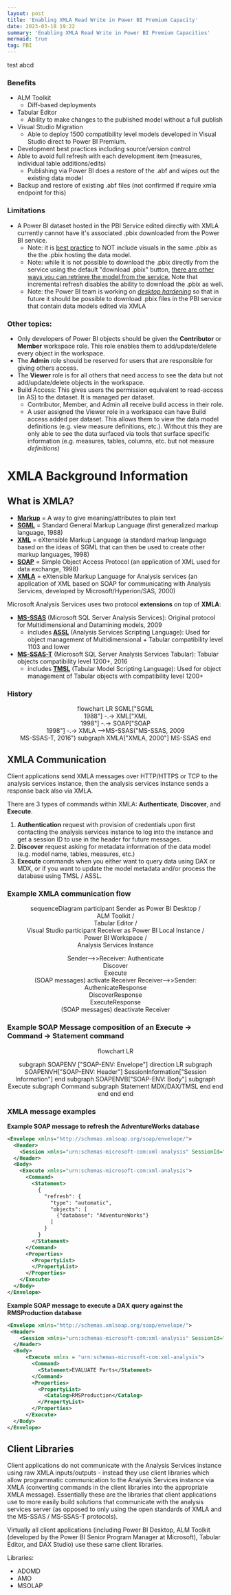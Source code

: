 ```yaml
---
layout: post
title: 'Enabling XMLA Read Write in Power BI Premium Capacity'
date: 2023-03-18 19:22
summary: 'Enabling XMLA Read Write in Power BI Premium Capacities'
mermaid: true
tag: PBI
---
```


test abcd
### Benefits
- ALM Toolkit
  - Diff-based deployments
- Tabular Editor
  - Ability to make changes to the published model without a full publish
- Visual Studio Migration
  - Able to deploy 1500 compatibility level models developed in Visual Studio direct to Power BI Premium.
- Development best practices including source/version control
- Able to avoid full refresh with each development item (measures, individual table additions/edits)
  - Publishing via Power BI does a restore of the .abf and wipes out the existing data model
- Backup and restore of existing .abf files (not confirmed if require xmla endpoint for this)

### Limitations
- A Power BI dataset hosted in the PBI Service edited directly with XMLA currently cannot have it's associated .pbix downloaded from the Power BI service.
  - Note: it is [best practice](https://docs.microsoft.com/en-us/power-bi/guidance/powerbi-implementation-planning-usage-scenario-advanced-data-model-management) to NOT include visuals in the same .pbix as the the .pbix hosting the data model.
  - Note: while it is not possible to download the .pbix directly from the service using the default "download .pbix" button, [there are other ways you can retrieve the model from the service.](https://www.thinkbi.de/2022/05/03/copy-power-bi-data-model-back-to-pbix-file/) Note that incremental refresh disables the ability to download the .pbix as well.
  - Note: the Power BI team is working on [*desktop hardening*](https://ssbipolar.com/2021/12/17/tabular-editor-and-desktop-hardening/#:~:text=Desktop%20hardening%20is%20the%20internal,as%20a%20supported%20public%20API) so that in future it should be possible to download .pbix files in the PBI service that contain data models edited via XMLA

### Other topics:
- Only developers of Power BI objects should be given the **Contributor** or **Member** workspace role. This role enables them to add/update/delete every object in the workspace.
- The **Admin** role should be reserved for users that are responsible for giving others access.
- The **Viewer** role is for all others that need access to see the data but not add/update/delete objects in the workspace.
- Build Access: This gives users the permission equivalent to read-access (in AS) to the dataset. It is managed per dataset. 
  - Contributor, Member, and Admin all receive build access in their role.
  - A user assigned the Viewer role in a workspace can have Build access added per dataset. This allows them to view the data model definitions (e.g. view measure definitions, etc.). Without this they are only able to see the data surfaced via tools that surface specific information (e.g. measures, tables, columns, etc. but not measure *definitions*)

# XMLA Background Information
## What is XMLA?
- [**Markup**](https://en.wikipedia.org/wiki/Markup_language) = A way to give meaning/attributes to plain text
- [**SGML**](https://en.wikipedia.org/wiki/Standard_Generalized_Markup_Language) = Standard General Markup Language (first generalized markup language, 1988)
- [**XML**](https://en.wikipedia.org/wiki/XML) = eXtensible Markup Language (a standard markup language based on the ideas of SGML that can then be used to create other markup languages, 1998)
- [**SOAP**](https://en.wikipedia.org/wiki/SOAP) = Simple Object Access Protocol (an application of XML used for data exchange, 1998)
- [**XMLA**](https://docs.microsoft.com/en-us/analysis-services/multidimensional-models-scripting-language-assl-xmla/developing-with-xmla-in-analysis-services?view=asallproducts-allversions) = eXtensible Markup Language for Analysis services (an application of XML based on SOAP for communicating with Analysis Services, developed by Microsoft/Hyperion/SAS, 2000)

Microsoft Analysis Services uses two protocol **extensions** on top of **XMLA**:
- [**MS-SSAS**](https://docs.microsoft.com/en-us/openspecs/sql_server_protocols/ms-ssas/854a72f2-d637-4be3-b60f-6a44422e80c9) (Microsoft SQL Server Analysis Services): Original protocol for Multidimensional and Datamining models, 2009
  - includes [**ASSL**](https://docs.microsoft.com/en-us/analysis-services/multidimensional-models/scripting-language-assl/developing-with-analysis-services-scripting-language-assl?view=asallproducts-allversions) (Analysis Services Scripting Language): Used for object management of Multidimensional + Tabular compatibility level 1103 and lower
- [**MS-SSAS-T**](https://docs.microsoft.com/en-us/openspecs/sql_server_protocols/ms-ssas-t/f85cd3b9-690c-4bc7-a1f0-a854d7daecd8) (Microsoft SQL Server Analysis Services Tabular): Tabular objects compatibility level 1200+, 2016
  - includes [**TMSL**](https://docs.microsoft.com/en-us/analysis-services/tmsl/tabular-model-scripting-language-tmsl-reference?view=asallproducts-allversions) (Tabular Model Scripting Language): Used for object management of Tabular objects with compatibility level 1200+

### History
<div class="mermaid" align="center">
flowchart LR
SGML["SGML<br>1988"] -.-> XML["XML<br>1998"] -.-> SOAP["SOAP<br>1998"] -.-> XMLA -->MS-SSAS("MS-SSAS, 2009<br>MS-SSAS-T, 2016")
subgraph XMLA["XMLA, 2000"]
MS-SSAS
end
</div>

## XMLA Communication
Client applications send XMLA messages over HTTP/HTTPS or TCP to the analysis services instance, then the analysis services instance sends a response back also via XMLA. 

There are 3 types of commands within XMLA: **Authenticate**, **Discover**, and **Execute**.

1. **Authentication** request with provision of credentials upon first contacting the analysis services instance to log into the instance and get a session ID to use in the header for future messages. 
2. **Discover** request asking for metadata information of the data model (e.g. model name, tables, measures, etc.)
3. **Execute** commands when you either want to query data using DAX or MDX, or if you want to update the model metadata and/or process the database using TMSL / ASSL. 

### Example XMLA communication flow
<div class="mermaid" align = "center">
sequenceDiagram
participant Sender as Power BI Desktop /<br>ALM Toolkit /<br>Tabular Editor /<br>Visual Studio
participant Receiver as Power BI Local Instance /<br>Power BI Workspace /<br>Analysis Services Instance

Sender-->>Receiver: Authenticate<br>Discover<br>Execute<br>(SOAP messages)
activate Receiver
Receiver-->>Sender: AuthenicateResponse<br>DiscoverResponse<br>ExecuteResponse<br>(SOAP messages)
deactivate Receiver
</div>

### Example SOAP Message composition of an Execute -> Command -> Statement command
<div class="mermaid" align = "center">
flowchart LR

subgraph SOAPENV ["SOAP-ENV: Envelope"]
direction LR
subgraph SOAPENVH["SOAP-ENV: Header"]
SessionInformation["Session Information"]
end
subgraph SOAPENVB["SOAP-ENV: Body"]
subgraph Execute
subgraph Command
subgraph Statement
MDX/DAX/TMSL
end
end
end
end
end
</div>

### XMLA message examples
**Example SOAP message to refresh the AdventureWorks database**
```xml
<Envelope xmlns="http://schemas.xmlsoap.org/soap/envelope/">
  <Header>
    <Session xmlns="urn:schemas-microsoft-com:xml-analysis" SessionId="34B67555-85B9-46CE-8803-4BEC7D6AEE13" />
  </Header>
  <Body>
    <Execute xmlns="urn:schemas-microsoft-com:xml-analysis">
      <Command>
        <Statement>
          {
            "refresh": {
              "type": "automatic",
              "objects": [
                {"database": "AdventureWorks"}
              ]
            }
          }
        </Statement>
      </Command>
      <Properties>
        <PropertyList>
        </PropertyList>
      </Properties>
    </Execute>
  </Body>
</Envelope>
```
**Example SOAP message to execute a DAX query against the RMSProduction database**
```xml
<Envelope xmlns="http://schemas.xmlsoap.org/soap/envelope/">
 <Header>
    <Session xmlns="urn:schemas-microsoft-com:xml-analysis" SessionId="34B67555-85B9-46CE-8803-4BEC7D6AEE13" />
  </Header>
  <Body>
      <Execute xmlns = "urn:schemas-microsoft-com:xml-analysis">
        <Command>
          <Statement>EVALUATE Parts</Statement>
        </Command>
        <Properties>
          <PropertyList>
            <Catalog>RMSProduction</Catalog>
          </PropertyList>
        </Properties>
      </Execute>
  </Body>
</Envelope>
```

## Client Libraries
Client applications do not communicate with the Analysis Services instance using raw XMLA inputs/outputs - instead they use client libraries which allow programmatic communication to the Analysis Services instance via XMLA (converting commands in the client libraries into the appropriate XMLA message). 
Essentially these are the libraries that client applications use to more easily build solutions that communicate with the analysis services server (as opposed to only using the open standards of XMLA and the MS-SSAS / MS-SSAS-T protocols).

Virtually all client applications (including Power BI Desktop, ALM Toolkit (developed by the Power BI Senior Program Manager at Microsoft), Tabular Editor, and DAX Studio) use these same client libraries.

Libraries:
- ADOMD
- AMO
- MSOLAP



